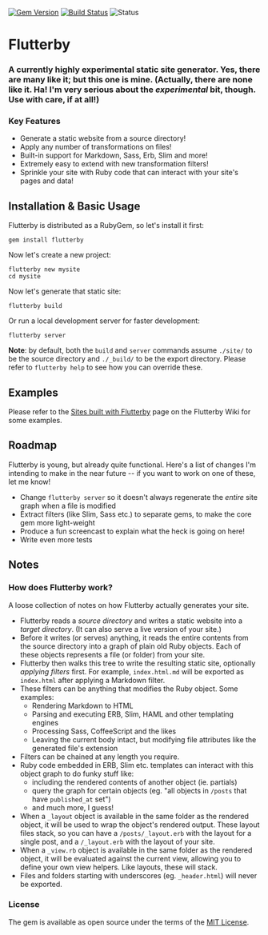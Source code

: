 [![Gem Version](https://badge.fury.io/rb/flutterby.svg)](https://badge.fury.io/rb/flutterby) [![Build Status](https://travis-ci.org/hmans/flutterby.svg?branch=master)](https://travis-ci.org/hmans/flutterby) ![Status](https://img.shields.io/badge/status-active-brightgreen.svg)

# Flutterby



### A currently highly experimental static site generator. Yes, there are many like it; but this one is mine. (Actually, there are none like it. Ha! I'm very serious about the _experimental_ bit, though. Use with care, if at all!)


### Key Features

- Generate a static website from a source directory!
- Apply any number of transformations on files!
- Built-in support for Markdown, Sass, Erb, Slim and more!
- Extremely easy to extend with new transformation filters!
- Sprinkle your site with Ruby code that can interact with your site's pages and data!


## Installation & Basic Usage

Flutterby is distributed as a RubyGem, so let's install it first:

    gem install flutterby

Now let's create a new project:

    flutterby new mysite
    cd mysite

Now let's generate that static site:

    flutterby build

Or run a local development server for faster development:

    flutterby server

**Note**: by default, both the `build` and `server` commands assume `./site/` to be the source directory and `./_build/` to be the export directory. Please refer to `flutterby help` to see how you can override these.


## Examples

Please refer to the [Sites built with Flutterby](https://github.com/hmans/flutterby/wiki/Sites-built-with-Flutterby) page on the Flutterby Wiki for some examples.


## Roadmap

Flutterby is young, but already quite functional. Here's a list of changes I'm intending to make in the near future -- if you want to work on one of these, let me know!

- Change `flutterby server` so it doesn't always regenerate the _entire_ site graph when a file is modified
- Extract filters (like Slim, Sass etc.) to separate gems, to make the core gem more light-weight
- Produce a fun screencast to explain what the heck is going on here!
- Write even more tests


## Notes

### How does Flutterby work?

A loose collection of notes on how Flutterby actually generates your site.

- Flutterby reads a _source directory_ and writes a static website into a _target directory_. (It can also serve a live version of your site.)
- Before it writes (or serves) anything, it reads the entire contents from the source directory into a graph of plain old Ruby objects. Each of these objects represents a file (or folder) from your site.
- Flutterby then walks this tree to write the resulting static site, optionally _applying filters_ first. For example, `index.html.md` will be exported as `index.html` after applying a Markdown filter.
- These filters can be anything that modifies the Ruby object. Some examples:
  - Rendering Markdown to HTML
  - Parsing and executing ERB, Slim, HAML and other templating engines
  - Processing Sass, CoffeeScript and the likes
  - Leaving the current body intact, but modifying file attributes like the generated file's extension
- Filters can be chained at any length you require.
- Ruby code embedded in ERB, Slim etc. templates can interact with this object graph to do funky stuff like:
  - including the rendered contents of another object (ie. partials)
  - query the graph for certain objects (eg. "all objects in `/posts` that have `published_at` set")
  - and much more, I guess!
- When a `_layout` object is available in the same folder as the rendered object, it will be used to wrap the object's rendered output. These layout files stack, so you can have a `/posts/_layout.erb` with the layout for a single post, and a `/_layout.erb` with the layout of your site.
- When a `_view.rb` object is available in the same folder as the rendered object, it will be evaluated against the current view, allowing you to define your own view helpers. Like layouts, these will stack.
- Files and folders starting with underscores (eg. `_header.html`) will never be exported.

### License

The gem is available as open source under the terms of the [MIT License](http://opensource.org/licenses/MIT).
